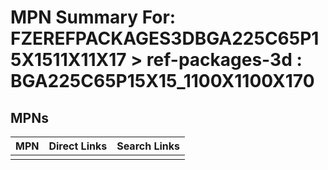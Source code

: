



# MPN Summary For: FZEREFPACKAGES3DBGA225C65P15X1511X11X17 > ref-packages-3d : BGA225C65P15X15_1100X1100X170

## MPNs
  

|MPN|Direct Links|Search Links|
| :--- | :--- | :--- |
||||
